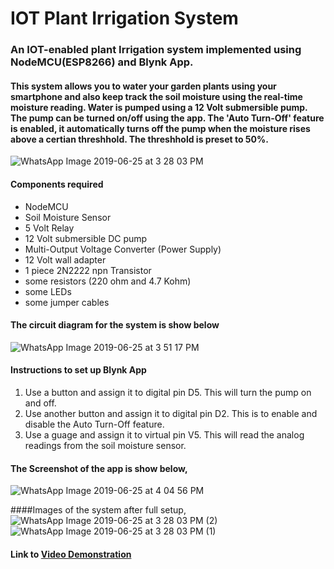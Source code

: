 # IOT Plant Irrigation System

### An IOT-enabled plant Irrigation system implemented using NodeMCU(ESP8266) and Blynk App.

#### This system allows you to water your garden plants using your smartphone and also keep track the soil moisture using the real-time moisture reading. Water is pumped using a 12 Volt submersible pump. The pump can be turned on/off using the app. The 'Auto Turn-Off' feature is enabled, it automatically turns off the pump when the moisture rises above a certian threshhold. The threshhold is preset to 50%.


![WhatsApp Image 2019-06-25 at 3 28 03 PM](https://user-images.githubusercontent.com/38681469/60090580-6fcef700-9760-11e9-808e-94511983b9a1.jpeg)

#### Components required
- NodeMCU
- Soil Moisture Sensor
- 5 Volt Relay
- 12 Volt submersible DC pump
- Multi-Output Voltage Converter (Power Supply)
- 12 Volt wall adapter
- 1 piece 2N2222 npn Transistor
- some resistors (220 ohm and 4.7 Kohm)
- some LEDs
- some jumper cables

#### The circuit diagram for the system is show below
![WhatsApp Image 2019-06-25 at 3 51 17 PM](https://user-images.githubusercontent.com/38681469/60090950-23d08200-9761-11e9-90b4-1bf948e4b4ab.jpeg)

#### Instructions to set up Blynk App
1. Use a button and assign it to digital pin D5. This will turn the pump on and off.
2. Use another button and assign it to digital pin D2. This is to enable and disable the Auto Turn-Off feature.
3. Use a guage and assign it to virtual pin V5. This will read the analog readings from the soil moisture sensor.

#### The Screenshot of the app is show below,
![WhatsApp Image 2019-06-25 at 4 04 56 PM](https://user-images.githubusercontent.com/38681469/60091794-08667680-9763-11e9-8edb-f944bf2a2d9b.jpeg)

####Images of the system after full setup,
![WhatsApp Image 2019-06-25 at 3 28 03 PM (2)](https://user-images.githubusercontent.com/38681469/60091949-63986900-9763-11e9-9fa3-fe67aaec508f.jpeg)
![WhatsApp Image 2019-06-25 at 3 28 03 PM (1)](https://user-images.githubusercontent.com/38681469/60091951-64c99600-9763-11e9-8d9a-f60d16238376.jpeg)

#### Link to [Video Demonstration](https://www.dropbox.com/s/w5l0yi6yzho4d04/VID-20190625-WA0012.mp4?dl=0)

